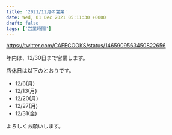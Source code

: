```yaml
---
title: '2021/12月の営業'
date: Wed, 01 Dec 2021 05:11:30 +0000
draft: false
tags: ['営業時間']
---
```


https://twitter.com/CAFECOOKS/status/1465909563450822656

年内は、12/30日まで営業します。

店休日は以下のとおりです。

*   12/6(月)
*   12/13(月)
*   12/20(月)
*   12/27(月)
*   12/31(金)

よろしくお願いします。